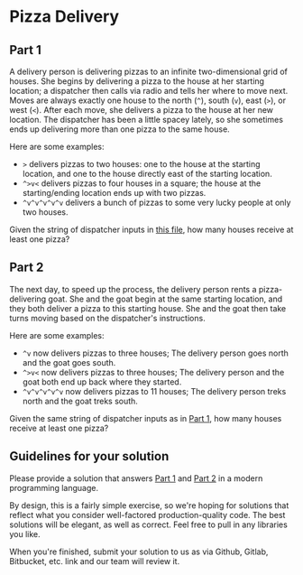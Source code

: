 # Pizza Delivery
## Part 1
A delivery person is delivering pizzas to an infinite two-dimensional grid of houses. She begins by delivering a pizza to the house at her starting location; a dispatcher then calls via radio and tells her where to move next. Moves are always exactly one house to the north (`^`), south (`v`), east (`>`), or west (`<`). After each move, she delivers a pizza to the house at her new location. The dispatcher has been a little spacey lately, so she sometimes ends up delivering more than one pizza to the same house.

Here are some examples:

* `>` delivers pizzas to two houses: one to the house at the starting location, and one to the house directly east of the starting location.
* `^>v<` delivers pizzas to four houses in a square; the house at the starting/ending location ends up with two pizzas.
* `^v^v^v^v^v` delivers a bunch of pizzas to some very lucky people at only two houses.

Given the string of dispatcher inputs in [this file](https://gist.github.com/mikedelorenzo-koneksa/3d273f862e919782a181c28ef5f50f54#file-pizzadeliveryinput-txt), how many houses receive at least one pizza?

## Part 2
The next day, to speed up the process, the delivery person rents a pizza-delivering goat. She and the goat begin at the same starting location, and they both deliver a pizza to this starting house. She and the goat then take turns moving based on the dispatcher's instructions.

Here are some examples:

* `^v` now delivers pizzas to three houses; The delivery person goes north and the goat goes south.
* `^>v<` now delivers pizzas to three houses; The delivery person and the goat both end up back where they started.
* `^v^v^v^v^v` now delivers pizzas to 11 houses; The delivery person treks north and the goat treks south.

Given the same string of dispatcher inputs as in [Part 1](https://gist.github.com/mikedelorenzo-koneksa/3d273f862e919782a181c28ef5f50f54#part-1), how many houses receive at least one pizza?

## Guidelines for your solution
Please provide a solution that answers [Part 1](https://gist.github.com/mikedelorenzo-koneksa/3d273f862e919782a181c28ef5f50f54#part-1) and [Part 2](https://gist.github.com/mikedelorenzo-koneksa/3d273f862e919782a181c28ef5f50f54#part-2) in a modern programming language.

By design, this is a fairly simple exercise, so we're hoping for solutions that reflect what you consider well-factored production-quality code. The best solutions will be elegant, as well as correct. Feel free to pull in any libraries you like.

When you're finished, submit your solution to us as via Github, Gitlab, Bitbucket, etc. link and our team will review it.